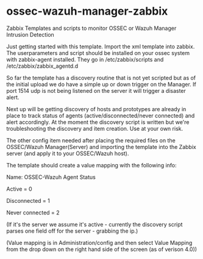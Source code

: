 # ossec-wazuh-manager-zabbix
Zabbix Templates and scripts to monitor OSSEC or Wazuh Manager Intrusion Detection

Just getting started with this template.  Import the xml template into zabbix.  The userparameters and script should be installed on your ossec system with zabbix-agent installed.  They go in /etc/zabbix/scripts and /etc/zabbix/zabbix_agentd.d

So far the template has a discovery routine that is not yet scripted but as of the initial upload we do have a simple up or down trigger on the Manager.  If port 1514 udp is not being listened on the server it will trigger a disaster alert.

Next up will be getting discovery of hosts and prototypes are already in place to track status of agents (active/disconnected/never connected) and alert accordingly.  At the moment the discovery script is written but we're troubleshooting the discovery and item creation.  Use at your own risk.

The other config item needed after placing the required files on the OSSEC/Wazuh Manager(Server) and importing the template into the Zabbix server (and apply it to your OSSEC/Wazuh host).  

The template should create a value mapping with the following info:

Name: OSSEC-Wazuh Agent Status

Active = 0

Disconnected = 1

Never connected = 2

(If it's the server we assume it's active - currently the discovery script parses one field off for the server - grabbing the ip.)

(Value mapping is in Administration/config and then select Value Mapping from the drop down on the right hand side of the screen (as of verison 4.0))


